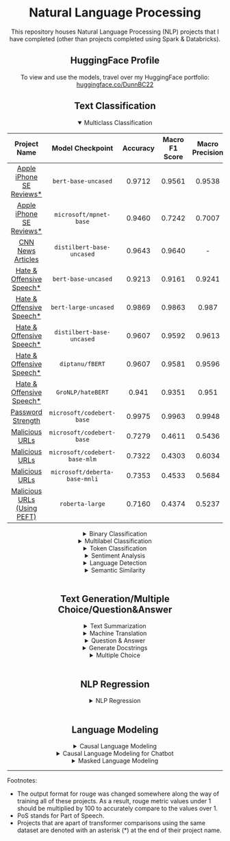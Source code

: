 <div align='center'>
    <h1>
        Natural Language Processing
    </h1>

<p>
    This repository houses Natural Language Processing (NLP) projects that I have completed (other than projects completed using Spark & Databricks).
</p>

<h2>
    HuggingFace Profile
</h2>

<p>
    To view and use the models, travel over my HuggingFace portfolio: <a href="https://huggingface.co/DunnBC22">huggingface.co/DunnBC22</a>
</p>

<h2>
    Text Classification
</h2>

<details open>
<summary>Multiclass Classification</summary>

| Project Name | Model Checkpoint | Accuracy | Macro F1 Score | Macro Precision | Macro Recall |
| :---: | :---: | :---: | :---: | :---: | :---: |
| [Apple iPhone SE Reviews*](https://github.com/DunnBC22/NLP_Projects/blob/main/Multiclass%20Classification/Apple%20iPhone%20SE%20Reviews/Apple%20IPhone%20Reviews%20-%20MC%20CLF%20-%20Bert-Base.ipynb) | `bert-base-uncased` | 0.9712 | 0.9561 | 0.9538 | 0.9598 |
| [Apple iPhone SE Reviews*](https://github.com/DunnBC22/NLP_Projects/blob/main/Multiclass%20Classification/Apple%20iPhone%20SE%20Reviews/Apple%20IPhone%20Reviews%20-%20MC%20CLF%20-%20MPNet.ipynb) | `microsoft/mpnet-base` | 0.9460 | 0.7242 | 0.7007 | 0.7594 |
| [CNN News Articles](https://github.com/DunnBC22/NLP_Projects/blob/main/Multiclass%20Classification/CNN%20News%20Articles/Multiclass_Classification%20of%20News%20Articles-CNN%20News.ipynb) | `distilbert-base-uncased` | 0.9643 | 0.9640 | - | - |
| [Hate & Offensive Speech*](https://github.com/DunnBC22/NLP_Projects/blob/main/Multiclass%20Classification/Transformer%20Comparison/Hate%20%26%20Offensive%20Speech%20-%20BERT.ipynb) | `bert-base-uncased` | 0.9213 | 0.9161 | 0.9241 | 0.9144 |
| [Hate & Offensive Speech*](https://github.com/DunnBC22/NLP_Projects/blob/main/Multiclass%20Classification/Transformer%20Comparison/Hate%20%26%20Offensive%20Speech%20-%20BERT-Large.ipynb) | `bert-large-uncased` | 0.9869 | 0.9863 | 0.987 | 0.9857 |
| [Hate & Offensive Speech*](https://github.com/DunnBC22/NLP_Projects/blob/main/Multiclass%20Classification/Transformer%20Comparison/Hate%20%26%20Offensive%20Speech%20-%20DistilBERT.ipynb) | `distilbert-base-uncased` | 0.9607 | 0.9592 | 0.9613 | 0.9579 |
| [Hate & Offensive Speech*](https://github.com/DunnBC22/NLP_Projects/blob/main/Multiclass%20Classification/Transformer%20Comparison/Hate%20%26%20Offensive%20Speech%20-%20fBERT.ipynb) | `diptanu/fBERT` | 0.9607 | 0.9581 | 0.9596 | 0.9571 |
| [Hate & Offensive Speech*](https://github.com/DunnBC22/NLP_Projects/blob/main/Multiclass%20Classification/Transformer%20Comparison/Hate%20%26%20Offensive%20Speech%20-%20hateBERT.ipynb) | `GroNLP/hateBERT`| 0.941 | 0.9351 | 0.951 | 0.9273 |
| [Password Strength](https://github.com/DunnBC22/NLP_Projects/blob/main/Password%20Strength%20Classification%20(MC)/CodeBERT-Base%20-%20Password_Classifier.ipynb) | `microsoft/codebert-base` | 0.9975 | 0.9963 | 0.9948 | 0.9978 |
| [Malicious URLs](https://github.com/DunnBC22/NLP_Projects/blob/main/Multiclass%20Classification/Malicious%20URLs/Malicious%20URLs%20-%20CodeBERT.ipynb) | `microsoft/codebert-base`| 0.7279 | 0.4611 | 0.5436 | 0.4422 |
| [Malicious URLs](https://github.com/DunnBC22/NLP_Projects/blob/main/Multiclass%20Classification/Malicious%20URLs/Malicious_URLs_CodeBERT-mlm.ipynb) | `microsoft/codebert-base-mlm`| 0.7322 | 0.4303 | 0.6034 | 0.4233 |
| [Malicious URLs](https://github.com/DunnBC22/NLP_Projects/blob/main/Multiclass%20Classification/Malicious%20URLs/Malicious_URLs_DeBERTa.ipynb) | `microsoft/deberta-base-mnli`| 0.7353 | 0.4533 | 0.5684 | 0.4315 |
| [Malicious URLs (Using PEFT)](https://github.com/DunnBC22/NLP_Projects/blob/main/Multiclass%20Classification/Malicious%20URLs/PEFT_Malicious_URLs_Roberta_Large_Chkpt.ipynb) | `roberta-large`| 0.7160 | 0.4374 | 0.5237 | 0.4190 |


</details>

<details>
<summary>Binary Classification</summary>

| Project Name | Transformer Checkpoint | Accuracy | F1 Score | Precision | Recall |
| :---: | :---: | :---: | :---: | :---: | :---: |
| [Malignant Comments - BERT-Base*](https://github.com/DunnBC22/NLP_Projects/blob/main/Binary%20Classification/Malignant%20Comments/Malignant%20Comments%20-%20BERT-Base.ipynb) | `bert-base-uncased` | 0.972 | 0.759 | 0.6918 | 0.8406 |
| [Malignant Comments - I-BERT*](https://github.com/DunnBC22/NLP_Projects/blob/main/Binary%20Classification/Malignant%20Comments/Malignant%20Comments%20-%20I-BERT.ipynb) | `kssteven/ibert-roberta-base` | 0.9741 | 0.7773 | 0.7084 | 0.861 |
| [Mental Health Classification](https://github.com/DunnBC22/NLP_Projects/blob/main/Binary%20Classification/Mental%20Health%20Classification/CANINE%20-%20Mental%20Health%20Classification.ipynb) | `google/canine-c` | 0.9226 | 0.9096 | 0.9113 | 0.9079 |
| [OnionOrNot](https://github.com/DunnBC22/NLP_Projects/blob/main/Binary%20Classification/OnionOrNot/DunnBC22-distilbert-base-uncased-OnionOrNot.ipynb) | `distilbert-base-uncased` | 0.9224 | 0.9218 | - | - |
| [Spam Filter (Larger Dataset)](https://github.com/DunnBC22/NLP_Projects/blob/main/Binary%20Classification/Spam%20Filter-%20Larger%20Dataset/DunnBC22-distilbert-base-uncased-SpamFilter-LG.ipynb) | `distilbert-base-uncased` | 0.9845 | 0.9848 | - | - |
| [Spam Filter (Smaller Dataset)](https://github.com/DunnBC22/NLP_Projects/blob/main/Binary%20Classification/Spam%20Filter%20-%20Smaller%20Dataset/DunnBC22-distilbert-base-uncased-SpamFilter-sm.ipynb) | `distilbert-base-uncased` | 0.9907 | 0.9906 | - | - |
| [Tweet About a Disaster or Not? - ALBERT*](https://github.com/DunnBC22/NLP_Projects/blob/main/Binary%20Classification/Transformer%20Comparison/Is%20This%20Tweet%20Referring%20to%20a%20Disaster%20or%20Not%3F%20-%20ALBERT.ipynb) | `albert-base-v2` | 0.9138 | 0.7752 | 0.8204 | 0.7348 |
| [Tweet About a Disaster or Not? - DeBERTa*](https://github.com/DunnBC22/NLP_Projects/blob/main/Binary%20Classification/Transformer%20Comparison/Is%20This%20Tweet%20Referring%20to%20a%20Disaster%20or%20Not%3F%20-%20DeBERTa.ipynb) | `microsoft/deberta-v3-small` | 0.9050 | 0.7453 | 0.7453 | 0.7453 |
| [Tweet About a Disaster or Not? - DistilBERT*](https://github.com/DunnBC22/NLP_Projects/blob/main/Binary%20Classification/Transformer%20Comparison/Is%20This%20Tweet%20Referring%20to%20a%20Disaster%20or%20Not%3F%20-%20DistilBERT.ipynb) | `distilbert-base-uncased` | 0.9138 | 0.7752 | 0.8204 | 0.7348 |
| [Tweet About a Disaster or Not? - ERNIE*](https://github.com/DunnBC22/NLP_Projects/blob/main/Binary%20Classification/Transformer%20Comparison/Is%20This%20Tweet%20Referring%20to%20a%20Disaster%20or%20Not%3F%20-%20ERNIE.ipynb) | `nghuyong/ernie-2.0-base-en` | 0.9156 | 0.7876 | 0.8436 | 0.7386 |
| [Tweet About a Disaster or Not? - ELECTRA*](https://github.com/DunnBC22/NLP_Projects/blob/main/Binary%20Classification/Transformer%20Comparison/Is%20This%20Tweet%20Referring%20to%20a%20Disaster%20or%20Not%3F%20-%20ELECTRA.ipynb) | `bhadresh-savani/electra-base-emotion` | 0.8857 | 0.7246 | 0.7991 | 0.6628 |
| [Tweet About a Disaster or Not? - RoBERTa*](https://github.com/DunnBC22/NLP_Projects/blob/main/Binary%20Classification/Transformer%20Comparison/Is%20This%20Tweet%20Referring%20to%20a%20Disaster%20or%20Not%3F%20-%20RoBERTa.ipynb) | `roberta-base` | 0.8989 | 0.7569 | 0.8211 | 0.7020 |
</details>

<details>
<summary> Multilabel Classification</summary>

| Project Name| Model Checkpoint | Subset Accuracy | F1 Score | ROC-AUC |
| :---: | :---: | :---: | :---: | :---: | 
| [Go Emotions](https://github.com/DunnBC22/NLP_Projects/blob/main/Multilabel%20Classification/GoEmotions/GoEmotions%20-%20Multilabel%20clf.ipynb) | `distilbert-base-uncased` | 0.2184 | 0.3328 | 0.6102 |
| [Research Articles](https://github.com/DunnBC22/NLP_Projects/blob/main/Multilabel%20Classification/Research%20Articles/Research%20Articles-Multilabel%20clf.ipynb) | `distilbert-base-uncased` | 0.6977 | 0.8395 | 0.8909 |
| [Review Sentiments (with DistilBert)](https://github.com/DunnBC22/NLP_Projects/blob/main/Multilabel%20Classification/Review%20Sentiments/Sentiments%20-%20Multilabel%20clf.ipynb) | `distilbert-base-uncased` | 0.5787 | 0.8697 | 0.9107 |
| [Review Sentiments (with Bert)](https://github.com/DunnBC22/NLP_Projects/blob/main/Multilabel%20Classification/Review%20Sentiments/Sentiment_Analysis%20-%20Using%20BERT%20Instead%20of%20DistilBERT.ipynb) | `bert-base-uncased` | 0.5967 | 0.8737 | 0.9146 |
</details>

<details>
<summary>Token Classification</summary>

| Project Name | Overall Accuracy | Overall F1 Score | Overall Precision | Overall Recall | 
| :---: | :---: | :---: | :---: | :---: |
| [BC2GM-IOB (EMBO-BLURB)](https://github.com/DunnBC22/NLP_Projects/blob/main/Token%20Classification/Monolingual/EMBO-BLURB/NER%20Project%20Using%20EMBO-BLURB%20Dataset.ipynb) | 0.9736 | 0.7765 | 0.7521 | 0.8025 |
| [EMBO-BLURB with LoRA](https://github.com/DunnBC22/NLP_Projects/tree/main/Token%20Classification/Monolingual/EMBO-SourceData%20with%20LoRA) | 0.9584 | 0.8136 | 0.7999 | 0.8278 |
| [DFKI-SLT/few-nerd](https://github.com/DunnBC22/NLP_Projects/blob/main/Token%20Classification/Monolingual/DFKI%20SLT%20few%20NERd/NER_Project_Using_DFKI_SLT_few_NERd_Dataset.ipynb) | 0.9498 | 0.8041 | 0.8203 | 0.7886 |
| [NCBI Disease](https://github.com/DunnBC22/NLP_Projects/blob/main/Token%20Classification/Monolingual/NCBI_Disease/NER%20Project%20Using%20NCBI_Disease%20Dataset.ipynb) | 0.9825 | 0.8359 | 0.8064 | 0.8677 |
| [TNER Bio NLP 2004](https://github.com/DunnBC22/NLP_Projects/blob/main/Token%20Classification/Monolingual/tner-bionlp2004/NER%20Project%20Using%20tner-bionlp%202004%20Dataset%20(BERT-Base).ipynb) | 0.9367 | 0.7169 | 0.6628 | 0.7805 |
| [Stromberg NLP - Twitter (SeqEval)](https://github.com/DunnBC22/NLP_Projects/blob/main/Token%20Classification/Monolingual/StrombergNLP-Twitter_pos_vcb/NER%20Project%20Using%20StrombergNLP%20Twitter_pos_vcb%20Dataset.ipynb) | 0.9860 | 0.9824 | 0.9828 | 0.9820 |
| [Stromberg NLP - Twitter PoS_v2](https://github.com/DunnBC22/NLP_Projects/blob/main/Token%20Classification/Monolingual/StrombergNLP-Twitter_pos_vcb/NER%20Project%20Using%20StrombergNLP%20Twitter_pos_vcb%20Dataset%20with%20PosEval.ipynb) | 0.9853 | 0.8931 | 0.9296 | 0.8931 |
| [Stromberg NLP - Twitter PoS (SqueezeBERT Transformer)](https://github.com/DunnBC22/NLP_Projects/blob/main/Token%20Classification/Monolingual/StrombergNLP-Twitter_pos_vcb/NER%20Project%20Using%20StrombergNLP%20Twitter_pos_vcb%20Dataset%20with%20PosEval%20%26%20SqueezeBERT.ipynb) | 0.9771 | 0.7765 | 0.8046 | 0.7785 |
| [WikiNeural - BERT-Base](https://github.com/DunnBC22/NLP_Projects/blob/main/Token%20Classification/Monolingual/WikiNeural%20-%20Transformer%20Comparison/POS%20Project%20with%20Wikineural%20Dataset%20-%20BERT-Base%20Transformer.ipynb) | 0.9912 | 0.9145 | 0.9380 | 0.9261 |
| [WikiNeural - Amazon's BORT](https://github.com/DunnBC22/NLP_Projects/blob/main/Token%20Classification/Monolingual/WikiNeural%20-%20Transformer%20Comparison/POS%20Project%20with%20Wikineural%20Dataset%20-%20BORT%20Transformer.ipynb) | 0.9709 | 0.7050 | 0.7868 | 0.7437 |
| [WikiNeural - FNet-Base](https://github.com/DunnBC22/NLP_Projects/blob/main/Token%20Classification/Monolingual/WikiNeural%20-%20Transformer%20Comparison/POS%20Project%20with%20Wikineural%20Dataset%20-%20FNet%20Transformer.ipynb) | 0.8521 | 0.8934 | 0.8722 | 0.9853 |
| [WikiNeural - Funnel Transformer](https://github.com/DunnBC22/NLP_Projects/blob/main/Token%20Classification/Monolingual/WikiNeural%20-%20Transformer%20Comparison/POS%20Project%20with%20Wikineural%20Dataset%20-%20Funnel%20Transformer.ipynb) | 0.9856 | 0.8722 | 0.9102 | 0.8908 |
| [WikiNeural - I-BERT-Base](https://github.com/DunnBC22/NLP_Projects/blob/main/Token%20Classification/Monolingual/WikiNeural%20-%20Transformer%20Comparison/POS%20Project%20with%20Wikineural%20Dataset%20-%20I-BERT%20Transformer.ipynb) | 0.9909 | 0.9107 | 0.9360 | 0.9232 |
| [WikiNeural - MEGA-Base](https://github.com/DunnBC22/NLP_Projects/blob/main/Token%20Classification/Monolingual/WikiNeural%20-%20Transformer%20Comparison/POS%20Project%20with%20Wikineural%20Dataset%20-%20MEGA%20Transformer.ipynb) | 0.9619 | 0.6312 | 0.7324 | 0.6781 |
| [WikiNeural - RoBERTa-Base](https://github.com/DunnBC22/NLP_Projects/blob/main/Token%20Classification/Monolingual/WikiNeural%20-%20Transformer%20Comparison/POS%20Project%20with%20Wikineural%20Dataset%20-%20Roberta-Base%20Transformer.ipynb) | 0.9910 | 0.9124 | 0.9352 | 0.9237 |
| [WikiNeural - SqueezeBERT](https://github.com/DunnBC22/NLP_Projects/blob/main/Token%20Classification/Monolingual/WikiNeural%20-%20Transformer%20Comparison/POS%20Project%20with%20Wikineural%20Dataset%20-%20SqueezeBERT%20Transformer.ipynb) | 0.9803 | 0.8278 | 0.8866 | 0.8562 |
| [WikiNeural - XLNet-Base](https://github.com/DunnBC22/NLP_Projects/blob/main/Token%20Classification/Monolingual/WikiNeural%20-%20Transformer%20Comparison/POS%20Project%20with%20Wikineural%20Dataset%20-%20XLNet%20Transformer.ipynb) | 0.9904 | 0.9068 | 0.9324 | 0.9194 |
</details>

<details>
<summary>Sentiment Analysis</summary>

| Project Name | Model Checkpoint | Accuracy | Macro F1 Score | Macro Precision | Macro Recall |
| :---: | :---: | :---: | :---: | :---: | :---: |
| [Emotions Sentiment Analysis](https://github.com/DunnBC22/NLP_Projects/blob/main/Sentiment%20Analysis/Emotions%20Sentiment%20Analysis/Emotions%20Sentiment%20Analysis%20Project.ipynb) | `distilbert-base-uncased` | 0.935 | 0.935 | - | - |
| [Financial Sentiment Analysis - Original](https://github.com/DunnBC22/NLP_Projects/blob/main/Sentiment%20Analysis/Financial%20Sentiment%20Analysis/Financial%20Sentiment%20Analysis-Original%20Version.ipynb) | `distilbert-base-uncased` | 0.8425 | 0.8470 | - | - |
| [Financial Sentiment Analysis - Updated (v1.5)](https://github.com/DunnBC22/NLP_Projects/blob/main/Sentiment%20Analysis/Financial%20Sentiment%20Analysis/Financial%20Sentiment%20Analysis-Updated%20Version.ipynb) | `distilbert-base-uncased` | 0.8529 | 0.8564 | - | - |
| [Financial Sentiment Analysis_v2](https://github.com/DunnBC22/NLP_Projects/blob/main/Sentiment%20Analysis/Financial%20Sentiment%20Analysis/Financial_Sentiment_Analysis_v2.ipynb) | `google/fnet-base` | 0.8117 | 0.7472 | 0.7588 | 0.7394 |
| [Financial Sentiment Analysis_v3](https://github.com/DunnBC22/NLP_Projects/blob/main/Sentiment%20Analysis/Financial%20Sentiment%20Analysis/Financial_Sentiment_Analysis_v3.ipynb) | `google/fnet-large` | 0.8618 | 0.8209 | 0.8084 | 0.8401 |
| [News About Gold - BORT*](https://github.com/DunnBC22/NLP_Projects/blob/main/Sentiment%20Analysis/Sentiment%20Analysis%20of%20Commodity%20News%20-%20Gold%20(Transformer%20Comparison)/News%20About%20Gold%20-%20Sentiment%20Analysis%20-%20BORT%20with%20W%26B.ipynb) | `amazon/bort` | 0.8770 | 0.7791 | 0.8463 | 0.7539 |
| [News About Gold - BERT-Base*](https://github.com/DunnBC22/NLP_Projects/blob/main/Sentiment%20Analysis/Sentiment%20Analysis%20of%20Commodity%20News%20-%20Gold%20(Transformer%20Comparison)/News%20About%20Gold%20-%20Sentiment%20Analysis%20-%20Bert-Base%20with%20W%26B.ipynb) | `bert-base-uncased` | 0.9139 | 0.8758 | 0.8885 | 0.8647 |
| [News About Gold - Funnel*](https://github.com/DunnBC22/NLP_Projects/blob/main/Sentiment%20Analysis/Sentiment%20Analysis%20of%20Commodity%20News%20-%20Gold%20(Transformer%20Comparison)/News%20About%20Gold%20-%20Sentiment%20Analysis%20-%20Funnel%20with%20W%26B.ipynb) | `funnel-transformer/medium-base` | 0.9172 | 0.8854 | 0.8853 | 0.8859 |
| [News About Gold - MEGA*](https://github.com/DunnBC22/NLP_Projects/blob/main/Sentiment%20Analysis/Sentiment%20Analysis%20of%20Commodity%20News%20-%20Gold%20(Transformer%20Comparison)/News%20About%20Gold%20-%20Sentiment%20Analysis%20-%20MEGA%20with%20W%26B.ipynb) | `mnaylor/mega-base-wikitext` | 0.5014 | 0.3283 | 0.4548 | 0.3835 |
| [News About Gold - MPNet-Base*](https://github.com/DunnBC22/NLP_Projects/blob/main/Sentiment%20Analysis/Sentiment%20Analysis%20of%20Commodity%20News%20-%20Gold%20(Transformer%20Comparison)/News%20About%20Gold%20-%20Sentiment%20Analysis%20-%20MPNet-Base%20with%20W%26B.ipynb) | `microsoft/mpnet-base` | 0.9068 | 0.8351 | 0.831 | 0.8406 |
| [News About Gold - SqueezeBERT*](https://github.com/DunnBC22/NLP_Projects/blob/main/Sentiment%20Analysis/Sentiment%20Analysis%20of%20Commodity%20News%20-%20Gold%20(Transformer%20Comparison)/News%20About%20Gold%20-%20Sentiment%20Analysis%20-%20SqueezeBERT%20with%20W%26B.ipynb) | `squeezebert/squeezebert-uncased` | 0.9168 | 0.8749 | 0.8822 | 0.8684 |
| [News About Gold - YOSO*](https://github.com/DunnBC22/NLP_Projects/blob/main/Sentiment%20Analysis/Sentiment%20Analysis%20of%20Commodity%20News%20-%20Gold%20(Transformer%20Comparison)/News%20About%20Gold%20-%20Sentiment%20Analysis%20-%20YOSO%20with%20W%26B.ipynb) | `uw-madison/yoso-4096` | 0.4456 | 0.2272 | 0.3240 | 0.2912 |
| [Twitter Sentiment Analysis](https://github.com/DunnBC22/NLP_Projects/blob/main/Sentiment%20Analysis/Twitter%20Sentiment%20Analysis/Twitter%20US%20Airlines%20Sentiment%20Analysis.ipynb) | `distilbert-base-uncased` | 0.8466 | 0.8471 | - | - |
| [Twitter Sentiment Analysis_v2](https://github.com/DunnBC22/NLP_Projects/blob/main/Sentiment%20Analysis/Twitter%20Sentiment%20Analysis/Twitter%20Sentiment%20Analysis_v2.ipynb) | `bert-base-uncased` | 0.8474 | 0.788 | 0.8132 | 0.7747 |
| [Twitter Sentiment Analysis_v3](https://github.com/DunnBC22/NLP_Projects/blob/main/Sentiment%20Analysis/Twitter%20Sentiment%20Analysis/Twitter%20Sentiment%20Analysis_v3%20(Roberta).ipynb) | `vinai/bertweet-base` | 0.8588 | 0.8151 | 0.8463 | 0.7961 |

* Metrics are Macro Averaged version only if all 4 metric values are displayed (accuracy, f1-score, recall, and precision).
</details>
    
<details>
<summary>Language Detection</summary>

| Project Name| Accuracy | Macro F1 Score | Macro Precision | Macro Recall |
| :---: | :---: | :---: | :---: | :---: |
| [Language Detection of Tweets](https://github.com/DunnBC22/NLP_Projects/blob/main/Language%20Detection/Language%20Detection%20of%20Tweets/Language%20Detection%20of%20Tweets.ipynb) | 0.9992 | 0.9992 | 0.9992 | 0.9992 |
| [Language Detection- 10k](https://github.com/DunnBC22/NLP_Projects/blob/main/Language%20Detection/Language%20Detection-%2010k%20Samples/language_detection-10k.ipynb) | 0.9971 | 0.9977 | 0.9981 | 0.9974 |
| [Language Detection-20k](https://github.com/DunnBC22/NLP_Projects/blob/main/Language%20Detection/Language%20Detection-20k%20Samples/language_detection-20k.ipynb) | 0.9883 | 0.9882 | 0.9887 | 0.9879 |
</details>

<details>
<summary>Semantic Similarity</summary>

| Project Name| Accuracy | F1 Score | Precision | Recall | Average Precision |
| :---: | :---: | :---: | :---: | :---: | :---: |
| [Semantic Similarity of Quora Pairs Dataset - Base](https://github.com/DunnBC22/NLP_Projects/blob/main/Semantic_Similarity/Semantic%20Similarity-base.ipynb) | 85.93 | 82.89 | 77.43 | 89.18 | 87.13 |
| [Semantic Similarity of Quora Pairs Dataset - Large](https://github.com/DunnBC22/NLP_Projects/blob/main/Semantic_Similarity/Semantic%20Similarity-large.ipynb) | 88.72 | 85.22 | 80.72 | 90.25 | 89.75 |

* Metrics shown for Semantic Similarity are measured using Cosine-Similarity.
</details>

<br />

<h2>
    Text Generation/Multiple Choice/Question&Answer
</h2>

<details>
<summary>Text Summarization</summary>

| Project Name | Rouge1 | Rouge2 | RougeL | RougeLsum |
| :---: | :---: | :---: | :---: | :---: |
| [Flan-T5 - Text Summarization-Data Dataset (1 Epoch)](https://github.com/DunnBC22/NLP_Projects/blob/main/Text%20Summarization/Text-Summarized%20Data%20-%20Comparison/Flan-T5%20-%20Text%20Summarization%20-%201%20Epoch.ipynb) | 43.6615 | 20.349 | 40.1032 | 40.1589 |
| [Flan-T5 - Text Summarization-Data Dataset (6 Epochs)](https://github.com/DunnBC22/NLP_Projects/blob/main/Text%20Summarization/Text-Summarized%20Data%20-%20Comparison/Flan-T5%20-%20Text%20Summarization%20-%206%20Epochs.ipynb) | 43.5994 | 0.4446 | 40.132 | 40.1692 |
| [LED - Text Summarization-Data Dataset (4 Epochs)](https://github.com/DunnBC22/NLP_Projects/blob/main/Text%20Summarization/Text-Summarized%20Data%20-%20Comparison/LED%20-%20Text%20Summarization%20-%204%20Epochs.ipynb) | 43.3689 | 19.9885 | 39.9887 | 40.0679 |
| [CNN News Text Summarization](https://github.com/DunnBC22/NLP_Projects/blob/main/Text%20Summarization/CNN%20News%20Text%20Summarization/CNN%20News%20Text%20Summarization.ipynb) | 0.834343 | 0.793822 | 0.823824 | 0.823778 |
| [Text Summarization BBC News (with Pegasus Transformer)](https://github.com/DunnBC22/NLP_Projects/blob/main/Text%20Summarization/BBC%20News%20Text%20Summarization/Text_Summarization_BBC_News-Pegasus.ipynb) | 0.584474 | 0.463574 | 0.408729 | 0.408431 |
</details>

<details>
<summary>Machine Translation</summary>

| Project Name | Bleu | Rouge1 | Rouge2 | RougeL | RougeLsum | Meteor |
| :---: | :---: | :---: | :---: | :---: | :---: | :---: |
| [English to French](https://github.com/DunnBC22/NLP_Projects/blob/main/Machine%20Translation/NLP%20Translation%20Project-EN%20to%20FR/NLP%20Translation%20Project-EN_FR.ipynb) | 35.1914 | 0.6420 | 0.4573 | 0.6070 | 0.6069 | 0.5917 |
| [English to German](https://github.com/DunnBC22/NLP_Projects/blob/main/Machine%20Translation/NLP%20Translation%20Project-EN%20to%20DE/NLP%20Translation%20Project-EN_DE.ipynb) | 35.5931 | 0.5803 | 0.3939 | 0.5439 | 0.5442 | 0.55 |
| [English to Spanish](https://github.com/DunnBC22/NLP_Projects/blob/main/Machine%20Translation/NLP%20Translation%20Project-EN%20to%20ES/NLP%20Translation%20Project-EN_ES.ipynb) | 41.4437 | 0.6751 | 0.4977 | 0.6372 | 0.6376 | 0.6479 |
| [BioMedical EN to IT Translation](https://github.com/DunnBC22/NLP_Projects/blob/main/Machine%20Translation/Biomedical%20Translation%20(EN%20to%20IT)/Biomedical%20-%20Translation%20Project.ipynb) | 38.9893 | 0.6826 | 0.4737 | 0.6586 | 0.6585 | 0.6270 |
</details>

<details>
<summary>Question & Answer</summary>

| Project Name | Exact Match | F1 Score |
| :---: | :---: | :---: |
| [ML QA](https://github.com/DunnBC22/NLP_Projects/blob/main/Question%26Answer/ML%20QA/ML_QA_Question%26Answer_with_BERT.ipynb) | 59.6146 | 73.3002 |
| [Answer Prediction Dataset](https://github.com/DunnBC22/NLP_Projects/blob/main/Question%26Answer/Question%20Answer%20Dataset/Answer%20Prediction%20Dataset%20-%20Question%26Answer%20with%20BERT.ipynb) | 65.7357 | 79.2835 |
</details>

<details>
<summary>Generate Docstrings</summary>

| Project Name | Model Checkpoint | Rouge1 | Rouge2 | RougeL | RougeLsum |
| :---: | :---: | :---: | :---: | :---: | :---: |
| [CodeSearchNet Dataset to Generate Docstrings (Code T5 Project)](https://github.com/DunnBC22/NLP_Projects/blob/main/Generate%20Docstrings/Code%20Search%20Net%20Dataset%20-%20Small%20Checkpoint/Code_T5_Project.ipynb) | `Salesforce/codet5-small` | 0.3381 | 0.1541 | 0.3045 | 0.3214 |
| [Smol Dataset to Generate Docstrings](https://github.com/DunnBC22/NLP_Projects/blob/main/Generate%20Docstrings/Smol%20Dataset%20-%20Base%20Checkpoint/Code_T5_Project-Base%20Checkpoint.ipynb) | `Salesforce/codet5-base` | 0.4947 | 0.3661 | 0.4794 | 0.4791 |
| [Smol Dataset to Generate Docstrings](https://github.com/DunnBC22/NLP_Projects/blob/main/Generate%20Docstrings/Smol%20Dataset%20-%20Small%20Checkpoint/Code_T5_Project-Small%20Checkpoint.ipynb) | `Salesforce/codet5-small` | 0.38 | 0.2176 | 0.3554 | 0.3635 |
</details>

<details>
<summary>Multiple Choice</summary>

| Project Name | Accuracy |
| :---: | :---: |
| [CosmosQA](https://github.com/DunnBC22/NLP_Projects/blob/main/Multiple%20Choice/CosmosQA/CosmosQA%20-%20Multiple%20Choice%20Using%20BERT.ipynb) | 0.6000 |
| [Social IQa](https://github.com/DunnBC22/NLP_Projects/blob/main/Multiple%20Choice/Social%20IQa/Social%20IQa%20-%20Multiple%20Choice.ipynb) | 0.6128 |
| [Discourse Marker QA](https://github.com/DunnBC22/NLP_Projects/blob/main/Multiple%20Choice/Discourse%20Marker%20QA/Discourse_Marker_QA_Multiple_Choice_Using_BERT.ipynb) | 0.6207 |
| [Figurative Language](https://github.com/DunnBC22/NLP_Projects/blob/main/Multiple%20Choice/Figurative%20Language/Figurative%20Language%20-%20Multiple%20Choice%20Using%20BERT.ipynb) | 0.8124 |
| [Strategy QA](https://github.com/DunnBC22/NLP_Projects/blob/main/Multiple%20Choice/Strategy%20QA/Strategy%20QA%20-%20Multiple%20Choice%20Using%20BERT.ipynb) | 0.625 |
| [e-CARE](https://github.com/DunnBC22/NLP_Projects/blob/main/Multiple%20Choice/e-CARE/e_CARE_Multiple_Choice_Using_BERT.ipynb) | 0.7212 |
| [Vitamin C Fact Verification](https://github.com/DunnBC22/NLP_Projects/blob/main/Multiple%20Choice/Vitamin%20C%20Fact%20Verification/Vitamin_C_Fact_Verification_Multiple_Choice_Using_BERT.ipynb) | 0.7240 |
| [Winowhy](https://github.com/DunnBC22/NLP_Projects/blob/main/Multiple%20Choice/Winowhy/Winowhy%20-%20Multiple%20Choice%20Using%20BERT.ipynb) | 0.7118 |

</details>
 
<br />

<h2>
    NLP Regression
</h2>
<details>
<summary>NLP Regression</summary>

| Project Name | Mean Squared Error (MSE) | Root Mean Squared Error (RMSE) | Mean Absolute Error (MAE) |
| :---: | :---: | :---: | :---: |
| [Edmunds Car Reviews - All Brands (with Bert-Base)](https://github.com/DunnBC22/NLP_Projects/blob/main/NLP%20Regression/Edmunds%20Car%20Reviews%20(BERT-Base)/Edmunds_Consumer_car_Regression_All_Manufacturers_Bert_Base.ipynb) | 0.2324 | 0.4820 | 0.3089 |
| [Edmunds Car Reviews - All Brands](https://github.com/DunnBC22/NLP_Projects/blob/main/NLP%20Regression/Edmunds%20Car%20Reviews%20(All%20Brands)/Edmunds_Consumer_car-Regression-All%20Manufacturers.ipynb) | 0.2232 | 0.4724 | 0.3150 |
| [Edmunds Car Reviews - Brands Headquartered in America](https://github.com/DunnBC22/NLP_Projects/blob/main/NLP%20Regression/Edmunds%20Car%20Reviews%20(American)/HF-Edmunds_Consumer_car-Regression-American.ipynb) | 0.2486 | 0.4986 | 0.3469 |
| [Edmunds Car Reviews - Brands Headquartered in Europe](https://github.com/DunnBC22/NLP_Projects/blob/main/NLP%20Regression/Edmunds%20Car%20Reviews%20(European)/HF-Edmunds_Consumer_car-Regression-European.ipynb) | 0.1999 | 0.4471 | 0.2824 |
| [Edmunds Car Reviews - Brands Not Headquartered in America or Europe](https://github.com/DunnBC22/NLP_Projects/blob/main/NLP%20Regression/Edmunds%20Car%20Reviews%20(Non%20European%20Imports)/HF-Edmunds_Consumer_car-Regression-Non_European_Imports.ipynb) | 0.2240 | 0.4733 | 0.3140 |
| [Episode Reviews/Rating - The Simpsons](https://github.com/DunnBC22/NLP_Projects/blob/main/NLP%20Regression/Simpsons%20Episode%20Descriptions/NLP%20Regression%20-%20The%20Simpsons.ipynb) | 0.7632 | 0.8736 | 0.6622 |
| [Episode Reviews/Rating - The Simpsons & Other TV Shows](https://github.com/DunnBC22/NLP_Projects/blob/main/NLP%20Regression/Descriptions%20of%20Simpsons%20Episodes%20%26%20Other%20TV%20Shows/NLP%20Regression%20-%20Simpsons%20Plus%20Other%20Series.ipynb) | 0.3754 | 0.6127 | 0.4651 |
| [TMDB 5000 Move Dataset](https://github.com/DunnBC22/NLP_Projects/blob/main/NLP%20Regression/TMDB%205000%20Movie%20Descriptions/NLP%20Regression%20-%20TMDB%205000%20Movie%20Dataset%20-%20Original.ipynb) | 0.7613 | 0.8725 | 0.6848 |
</details>

<br />

<h2>
    Language Modeling
</h2>

<details>
<summary>Causal Language Modeling</summary>

| Project Name | Perplexity |
| :---: | :---: |
| [2000 Clean Medical Articles](https://github.com/DunnBC22/NLP_Projects/blob/main/Causal%20Language%20Modeling/2000%20Clean%20Medical%20Articles/2%2C000%20Clean%20Medical%20Articles%20-%20CLM.ipynb) | 18.67 |
| [AG News (DistilGPT2 Version)](https://github.com/DunnBC22/NLP_Projects/blob/main/Causal%20Language%20Modeling/AG%20News/DistilGPT2%20Version/DistilGPT2%20-%20AG_News_CLM.ipynb) | 31.53 |
| [AG News (GPT2 Version)](https://github.com/DunnBC22/NLP_Projects/blob/main/Causal%20Language%20Modeling/AG%20News/GPT2%20Version/GPT2%20-%20AG_News_CLM.ipynb) | 22.92 |
| [US Economic News Articles](https://github.com/DunnBC22/NLP_Projects/blob/main/Causal%20Language%20Modeling/US%20Economic%20News%20Articles/US%20Economic%20News%20Articles%20-%20CLM.ipynb) | 31.41 |
</details>

<details>
<summary>Causal Language Modeling for Chatbot</summary>

| Project Name | Perplexity |
| :---: | :---: |
| [Large Company's FAQs (Medium) v1](https://github.com/DunnBC22/NLP_Projects/blob/main/Causal%20LM%20for%20Chatbot/Company%20FAQs/v1/FAQs%20-%20CLM%20for%20DialoGPT%20Chatbot%20-%20Medium.ipynb) | 8.67 |
| [Large Company's FAQs (Large) v1](https://github.com/DunnBC22/NLP_Projects/blob/main/Causal%20LM%20for%20Chatbot/Company%20FAQs/v1/FAQs%20-%20CLM%20for%20DialoGPT%20Chatbot-DialoGPT-Large_v1.ipynb) | 2.79 |
| [Large Company's FAQs v2](https://github.com/DunnBC22/NLP_Projects/blob/main/Causal%20LM%20for%20Chatbot/Company%20FAQs/v2/FAQs%20-%20CLM%20for%20DialoGPT%20Chatbot-DialoGPT-Large_v2.ipynb) | 1.70 |
</details>

<details>
<summary>Masked Language Modeling</summary>

| Project Name | Perplexity |
| :---: | :---: |
| [AG News](https://github.com/DunnBC22/NLP_Projects/blob/main/Masked%20Language%20Model/AG%20News/AG_News_MLM.ipynb) | 5.95 |
| [Reddit Comments](https://github.com/DunnBC22/NLP_Projects/blob/main/Masked%20Language%20Model/Datasets%20for%20NLP%20-%20Reddit%20Comments/Datasets_for_NLP_MLM.ipynb) | 12.70 |
| [US Economic News Articles](https://github.com/DunnBC22/NLP_Projects/blob/main/Masked%20Language%20Model/US%20Economic%20News%20Articles/US_Economic_News_Articles_MLM.ipynb) | 6.25 |
</details>

</div>

<hr />

Footnotes:

<ul>
    <li>The output format for rouge was changed somewhere along the way of training all of these projects. As a result, rouge metric values under 1 should be multiplied by 100 to accurately compare to the values over 1.</li>
    <li>PoS stands for Part of Speech.</li>
    <li>Projects that are apart of transformer comparisons using the same dataset are denoted with an asterisk (*) at the end of their project name.</li>
</ul>
